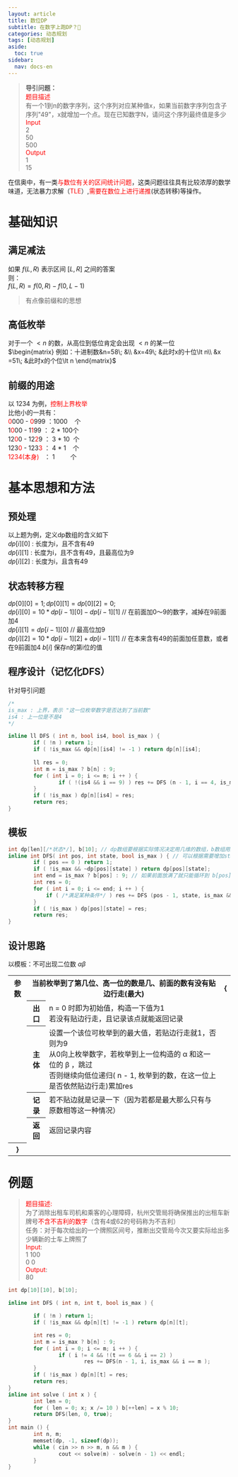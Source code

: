 ```yaml
---
layout: article
title: 数位DP
subtitle: 在数字上跑DP？🤔
categories: 动态规划
tags: [动态规划]
aside:
  toc: true
sidebar:
  nav: docs-en
---
```


> **导引问题：**  
> <span style="color: red;">题目描述</span>  
> 有一个1到n的数字序列，这个序列对应某种值x，如果当前数字序列包含子序列"49"，x就增加一个点。现在已知数字N，请问这个序列最终值是多少  
> <span style="color: red;">Input</span>  
> 2  
> 50  
> 500  
> <span style="color: red;">Output</span>  
> 1  
> 15
  
在信奥中，有一类<span style="color: red;">与数位有关的区间统计问题</span>，这类问题往往具有比较浓厚的数学味道，无法暴力求解（<span style="color:red;">TLE</span>）,<span style="color:red;">需要在数位上进行递推</span>(状态转移)等操作。  

# 基础知识
## 满足减法
如果 $f(L, R)$ 表示区间 $[L, R]$ 之间的答案  
则：  
$f(L, R) = f(0, R) - f(0, L - 1)$  
> 有点像前缀和的思想

## 高低枚举  
对于一个 $\lt n$ 的数，从高位到低位肯定会出现 $\lt n$ 的某一位  
$\begin{matrix}
例如：十进制数&n=58\; &\\
&x=49\; &此时x的十位\lt n\\
&x =51\; &此时x的个位\lt n
\end{matrix}$

## 前缀的用途
以 1234 为例，<span style="color: red;">控制上界枚举</span>  
比他小的一共有：  
<span style="color: red;">0</span>000 - <span style="color: red;">0</span>999 ：1000&nbsp;&nbsp;&nbsp;&nbsp;个  
1<span style="color: red;">0</span>00 - 1<span style="color: red;">1</span>99 ： 2 * 100个  
12<span style="color: red;">0</span>0 - 12<span style="color: red;">2</span>9 ： 3 * 10&nbsp;&nbsp;个  
123<span style="color: red;">0</span> - 123<span style="color: red;">3</span> ： 4 * 1&nbsp;&nbsp;&nbsp;&nbsp;个  
<span style="color: red;">1234(本身)</span> &nbsp;&nbsp;： 1&nbsp;&nbsp;&nbsp;&nbsp;&nbsp;&nbsp;&nbsp;&nbsp;&nbsp;个

# 基本思想和方法

## 预处理  
以上题为例，定义dp数组的含义如下  
$dp[i][0]$ : 长度为i，且不含有49  
$dp[i][1]$ : 长度为i，且不含有49，且最高位为9  
$dp[i][2]$ : 长度为i，且含有49  

## 状态转移方程
$dp[0][0] = 1; dp[0][1] = dp[0][2] = 0;$  
$dp[i][0] = 10 * dp[i - 1][0] - dp[i - 1][1]$  // 在前面加0～9的数字，减掉在9前面加4  
$dp[i][1] = dp[i - 1][0]$ // 最高位加9  
$dp[i][2] = 10 * dp[i - 1][2] + dp[i - 1][1]$ // 在本来含有49的前面加任意数，或者在9前面加4
$b[i]$ 保存n的第i位的值  

## 程序设计（记忆化DFS）
针对导引问题  
  
```cpp
/*
is_max : 上界，表示 "这一位枚举数字是否达到了当前数"
is4 : 上一位是不是4
*/

inline ll DFS ( int n, bool is4, bool is_max ) {
        if ( !n ) return 1;
        if ( !is_max && dp[n][is4] != -1 ) return dp[n][is4];
    
        ll res = 0;
        int m = is_max ? b[n] : 9;
        for ( int i = 0; i <= m; i ++ ) {
                if ( !(is4 && i == 9) ) res += DFS (n - 1, i == 4, is_max && i == m );
        }
        if ( !is_max ) dp[n][is4] = res;
        return res;
}
```

## 模板

```cpp
int dp[len][/*状态*/], b[10]; // dp数组要根据实际情况决定用几维的数组，b数组用来保存数字位
inline int DFS( int pos, int state, bool is_max ) { // 可以根据需要增加state参数的数量
        if ( pos == 0 ) return 1;
        if ( !is_max && ~dp[pos][state] ) return dp[pos][state];
        int end = is_max ? b[pos] : 9; // 如果前面放满了就只能循环到 b[pos]，否则到9
        int res = 0;
        for ( int i = 0; i <= end; i ++ ) {
            if ( /*满足某种条件*/ ) res += DFS (pos - 1, state, is_max && i == end ) ; // 最后一个参数：前面都放满，本位又最大
        }
        if ( !is_max ) dp[pos][state] = res;
        return res;
}
```

## 设计思路

以模板：不可出现二位数 $\alpha\beta$  

<table>
        <tr>
                <th>参数</th><th colspan="2">当前枚举到了第几位、高一位的数是几、前面的数有没有贴边行走(最大)</th><th>{</th>
        </tr>
        <tr>
                <td></td> <th>出口</th><td>n = 0 时即为初始值，构造一下值为1<br>若没有贴边行走，且记录该点就能返回记录</td><td></td>
        </tr>
        <tr>
                <td></td> <th>主体</th><td>设置一个该位可枚举到的最大值，若贴边行走就1，否则为9<br>从0向上枚举数字，若枚举到上一位构造的 α 和这一位的 β ，跳过<br>否则继续向低位递归( n - 1, 枚举到的数，在这一位上是否依然贴边行走)累加res</td><td></td>
        </tr>
        <tr>
                <td></td> <th>记录</th><td>若不贴边就是记录一下（因为若都是最大那么只有与原数相等这一种情况）</td><td></td>
        </tr>
        <tr>
                <td></td> <th>返回</th><td>返回记录内容</td><td></td>
        </tr>
        <tr>
                <th>}</th>
        </tr>
</table>




# 例题
> <span style="color: red;">题目描述:</span>  
> 为了消除出租车司机和乘客的心理障碍，杭州交管局将确保推出的出租车新牌号<span style="color: red">不含不吉利的数字</span>（含有4或62的号码称为不吉利）  
> 任务：对于每次给出的一个牌照区间号，推断出交管局今次又要实际给出多少辆新的士车上牌照了  
> <span style="color: red;">Input</span>:  
> 1 100  
> 0 0  
> <span style="color: red;">Output</span>:    
> 80

```cpp
int dp[10][10], b[10];

inline int DFS ( int n, int t, bool is_max ) {

        if ( !n ) return 1;
        if ( !is_max && dp[n][t] != -1 ) return dp[n][t];

        int res = 0;
        int m = is_max ? b[n] : 9;
        for ( int i = 0; i <= m; i ++ ) {
                if ( i != 4 && !(t == 6 && i == 2) ) 
                        res += DFS(n - 1, i, is_max && i == m ); 
        }
        if ( !is_max ) dp[n][t] = res;
        return res;
}
inline int solve ( int x ) {
        int len = 0;
        for ( len = 0; x; x /= 10 ) b[++len] = x % 10;
        return DFS(len, 0, true);
}
int main () {
        int n, m;
        memset(dp, -1, sizeof(dp));
        while ( cin >> n >> m, n && m ) {
                cout << solve(m) - solve(n - 1) << endl;
        }
}
```
